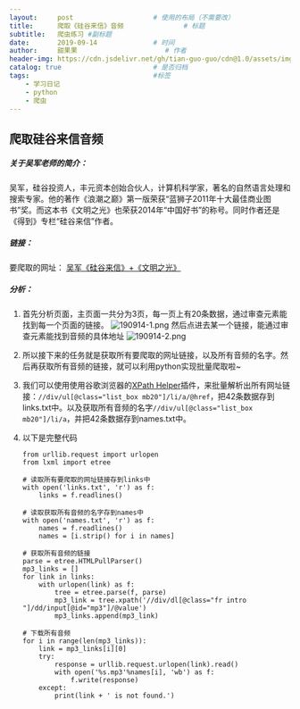 ```yaml
---
layout:     post                    # 使用的布局（不需要改）
title:      爬取《硅谷来信》音频               # 标题 
subtitle:   爬虫练习 #副标题
date:       2019-09-14              # 时间
author:     甜果果                      # 作者
header-img: https://cdn.jsdelivr.net/gh/tian-guo-guo/cdn@1.0/assets/img/post-bg-2015.jpg    #这篇文章标题背景图片
catalog: true                       # 是否归档
tags:                               #标签
    - 学习日记
    - python
    - 爬虫
---
```


## 爬取硅谷来信音频


##### 关于吴军老师的简介：
吴军，硅谷投资人，丰元资本创始合伙人，计算机科学家，著名的自然语言处理和搜索专家。他的著作《浪潮之巅》第一版荣获“蓝狮子2011年十大最佳商业图书”奖。而这本书《文明之光》也荣获2014年“中国好书”的称号。同时作者还是《得到》专栏“硅谷来信”作者。   

##### 链接：
要爬取的网址： [吴军《硅谷来信》+《文明之光》](http://www.tingban.cn/zj/VzvyijPi.html)

##### 分析：
1. 首先分析页面，主页面一共分为3页，每一页上有20条数据，通过审查元素能找到每一个页面的链接。
![190914-1.png](https://cdn.jsdelivr.net/gh/tian-guo-guo/cdn@1.0/assets/img/blog/190914-1.png)
然后点进去某一个链接，能通过审查元素能找到音频的具体地址
![190914-2.png](https://cdn.jsdelivr.net/gh/tian-guo-guo/cdn@1.0/assets/img/blog/190914-2.png)
2. 所以接下来的任务就是获取所有要爬取的网址链接，以及所有音频的名字。然后再获取所有音频的链接，就可以利用python实现批量爬取啦~
3. 我们可以使用使用谷歌浏览器的[XPath Helper](https://chrome.google.com/webstore/detail/xpath-helper/hgimnogjllphhhkhlmebbmlgjoejdpjl?hl=zh-CN)插件，来批量解析出所有网址链接：`//div/ul[@class="list_box mb20"]/li/a/@href`，把42条数据存到links.txt中。以及获取所有音频的名字`//div/ul[@class="list_box mb20"]/li/a`，并把42条数据存到names.txt中。
4. 以下是完整代码

    ```
    from urllib.request import urlopen
    from lxml import etree

    # 读取所有要爬取的网址链接存到links中
    with open('links.txt', 'r') as f:
        links = f.readlines()

    # 读取获取所有音频的名字存到names中
    with open('names.txt', 'r') as f: 
        names = f.readlines()
        names = [i.strip() for i in names]

    # 获取所有音频的链接
    parse = etree.HTMLPullParser()
    mp3_links = []
    for link in links:
        with urlopen(link) as f:
            tree = etree.parse(f, parse)
            mp3_link = tree.xpath('//div/dl[@class="fr intro "]/dd/input[@id="mp3"]/@value')
            mp3_links.append(mp3_link)
        
    # 下载所有音频
    for i in range(len(mp3_links)):
        link = mp3_links[i][0]
        try:
            response = urllib.request.urlopen(link).read()
            with open('%s.mp3'%names[i], 'wb') as f: 
                f.write(response)
        except:
            print(link + ' is not found.')
    ```
